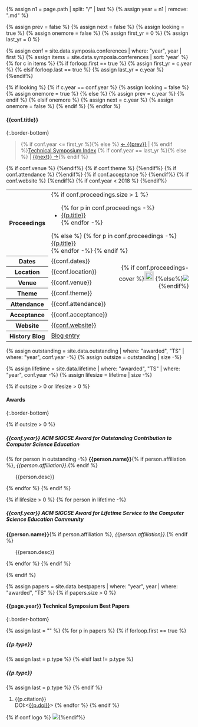 {% assign n1 = page.path | split: "/" | last %}
{% assign year = n1 | remove: ".md" %}

{% assign prev = false %}
{% assign next = false %}
{% assign looking = true %}
{% assign onemore = false %}
{% assign first_yr = 0 %}
{% assign last_yr = 0 %}

{% assign conf = site.data.symposia.conferences | where: "year", year | first %}
{% assign items = site.data.symposia.conferences | sort: 'year' %}
{% for c in items %}
  {% if forloop.first == true %}
    {% assign first_yr = c.year %}
  {% elsif forloop.last == true %}
    {% assign last_yr = c.year %}
  {%endif%}

  {% if looking %}
    {% if c.year == conf.year %}
      {% assign looking = false %}
      {% assign onemore = true %}
    {% else %}
      {% assign prev = c.year %}
    {% endif %}
  {% elsif onemore %}
    {% assign next = c.year %}
    {% assign onemore = false %}
  {% endif %}
{% endfor %}

#### {{conf.title}}
{:.border-bottom}

> <a name="top" id="top"></a> {% if conf.year <= first_yr %}{% else %} <a href="{{prev}}.html">← {{prev}}</a> &#124; {% endif %}<a href="conferences.html">Technical Symposium Index</a> {% if conf.year == last_yr %}{% else %} &#124; <a href="{{next}}.html">{{next}} →</a>{% endif %}

<table class="table table-sm">
  <tbody>
    <tr><th>Proceedings</th>
    <td colspan="2">
      {% if conf.proceedings.size > 1 %}
      <ul>{% for p in conf.proceedings -%}
      <li><a href="{{p.doi}}">{{p.title}}</a></li>
      {% endfor -%}</ul>
      {% else %}
      {% for p in conf.proceedings -%}
      <a href="{{p.doi}}">{{p.title}}</a><br>
      {% endfor -%}
      {% endif %}
    </td></tr>
<tr><th>Dates</th><td>{{conf.dates}}</td><td rowspan="4" style="text-align:right">{% if conf.proceedings-cover %}<img style="border: 5px solid #ddd;" src="images/covers/{{conf.proceedings-cover}}">&nbsp;{%else%}<img src="images/covers/default-proceeding.jpg">&nbsp;{%endif%}
</td></tr>
<tr><th>Location</th><td>{{conf.location}}</td></tr>
{% if conf.venue %}
<tr><th>Venue</th><td>{{conf.venue}}</td></tr>{%endif%}
{% if conf.theme %}
<tr><th>Theme</th><td colspan="2">{{conf.theme}}</td></tr>{%endif%}
{% if conf.attendance %}
<tr><th>Attendance</th><td>{{conf.attendance}}</td></tr>{%endif%}
{% if conf.acceptance %}
<tr><th>Acceptance</th><td colspan="2">{{conf.acceptance}}</td></tr>{%endif%}
{% if conf.website %}
<tr><th>Website</th><td colspan="2"><a href="{{conf.website}}">{{conf.website}}</a></td></tr>{%endif%}
{% if conf.year < 2018 %}
<tr><th>History Blog</th><td colspan="2"><a href='{{"/events/50years.html" | absolute_url}}#{{conf.year}}'>Blog entry</a></td></tr>{%endif%}
  </tbody>
</table>

{% assign outstanding = site.data.outstanding | where: "awarded", "TS" | where: "year", conf.year -%}
{% assign outsize = outstanding | size -%}


{% assign lifetime = site.data.lifetime | where: "awarded", "TS" | where: "year", conf.year -%}
{% assign lifesize = lifetime | size -%}


{% if outsize > 0 or lifesize > 0 %}
#### Awards
{:.border-bottom}

{% if outsize > 0 %}
##### {{conf.year}} ACM SIGCSE Award for Outstanding Contribution to Computer Science Education
{% for person in outstanding -%}
**{{person.name}}**{% if person.affiliation %}, <i>{{person.affiliation}}</i>.{% endif %}
<p style="margin-left: 25px;">
{{person.desc}}</p>
{% endfor %}
{% endif %}

{% if lifesize > 0 %}
{% for person in lifetime -%}
##### **{{conf.year}} ACM SIGCSE Award for Lifetime Service to the Computer Science Education Community**
**{{person.name}}**{% if person.affiliation %}, <i>{{person.affiliation}}</i>.{% endif %}
<p style="margin-left: 25px;">
{{person.desc}}</p>
{% endfor %}
{% endif %}

{% endif %}

{% assign papers = site.data.bestpapers | where: "year", year | where: "awarded", "TS" %}
{% if papers.size > 0 %}
#### {{page.year}} Technical Symposium Best Papers
{:.border-bottom}


{% assign last = "" %}
{% for p in papers %}
{% if forloop.first == true %}
##### {{p.type}}
{% assign last = p.type %}
{% elsif last != p.type %}
##### {{p.type}}
{% assign last = p.type %}
{% endif %}
1. {{p.citation}}<br>DOI:&lt;[{{p.doi}}]({{p.doi}})&gt;
{% endfor %}
{% endif %}


{% if conf.logo %}&nbsp;<img src="images/logos/{{conf.logo}}">{%endif%}

